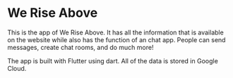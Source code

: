 # We Rise Above

This is the app of We Rise Above. It has all the information that is available on the website while also has the function of an chat app. People can send messages, create chat rooms, and do much more!

The app is built with Flutter using dart. All of the data is stored in Google Cloud.